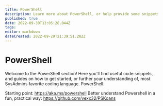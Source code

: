 ```yaml
---
title: PowerShell
description: Learn more about PowerShell, or help provide some snippets!
published: true
date: 2022-09-30T13:05:28.044Z
tags: 
editor: markdown
dateCreated: 2022-09-29T21:39:51.282Z
---
```


# PowerShell

Welcome to the PowerShell section! Here you'll find useful code snippets, and guides on how to get started, or further your understanding of, most SysAdmins favorite coding language. PowerShell. 

Starting point: https://aka.ms/powershell
Better understand Powershell in a fun, practical way: https://github.com/vexx32/PSKoans
